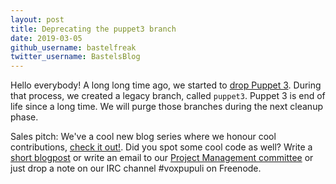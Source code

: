 ```yaml
---
layout: post
title: Deprecating the puppet3 branch
date: 2019-03-05
github_username: bastelfreak
twitter_username: BastelsBlog
---
```


Hello everybody!
A long long time ago, we started to
[drop Puppet 3](https://voxpupuli.org/blog/2016/12/22/putting-down-puppet-3/).
During that process, we created a legacy branch, called `puppet3`. Puppet 3 is
end of life since a long time. We will purge those branches during the next
cleanup phase.


Sales pitch: We've a cool new blog series where we honour cool contributions,
[check it out!](https://voxpupuli.org/blog/2019/01/14/code-of-the-week/). Did
you spot some cool code as well? Write a
[short blogpost](https://github.com/voxpupuli/voxpupuli.github.io/tree/master/_posts)
or write an email to our
[Project Management committee](mailto:pmc@voxpupuli.org) or just drop a note on
our IRC channel #voxpupuli on Freenode.
